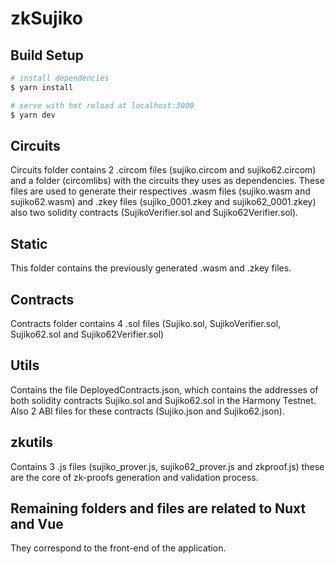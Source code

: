 # zkSujiko

## Build Setup

```bash
# install dependencies
$ yarn install

# serve with hot reload at localhost:3000
$ yarn dev

```

## Circuits

Circuits folder contains 2 .circom files (sujiko.circom and sujiko62.circom) and a folder (circomlibs) with the circuits they uses as dependencies. These files are used to generate their respectives .wasm files (sujiko.wasm and sujiko62.wasm) and .zkey files (sujiko_0001.zkey and sujiko62_0001.zkey) also two solidity contracts (SujikoVerifier.sol and Sujiko62Verifier.sol).

## Static

This folder contains the previously generated .wasm and .zkey files.

## Contracts

Contracts folder contains 4 .sol files (Sujiko.sol, SujikoVerifier.sol, Sujiko62.sol and Sujiko62Verifier.sol)

## Utils

Contains the file DeployedContracts.json, which contains the addresses of both solidity contracts Sujiko.sol and Sujiko62.sol in the Harmony Testnet. Also 2 ABI files for these contracts (Sujiko.json and Sujiko62.json).

## zkutils

Contains 3 .js files (sujiko_prover.js, sujiko62_prover.js and zkproof.js) these are the core of zk-proofs generation and validation process.

## Remaining folders and files are related to Nuxt and Vue

They correspond to the front-end of the application.

